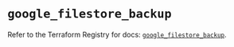 # `google_filestore_backup`

Refer to the Terraform Registry for docs: [`google_filestore_backup`](https://registry.terraform.io/providers/hashicorp/google-beta/6.49.1/docs/resources/google_filestore_backup).
